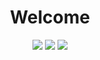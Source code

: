 <h1 align="center">Welcome</h1>

<div align="center">
  <a href="https://github.com/EmanG7"><img src="https://img.shields.io/badge/EmanG7-555555?logo=Github"></a>
  <a href="https://emang7.github.io/"><img src="https://img.shields.io/badge/blog-on_hold-yellow"></a>
  <a href="https://www.linkedin.com/in/elijah-iverson/"><img src="https://img.shields.io/badge/linkedin-047cb4?logo=linkedin"></a>
</div>


